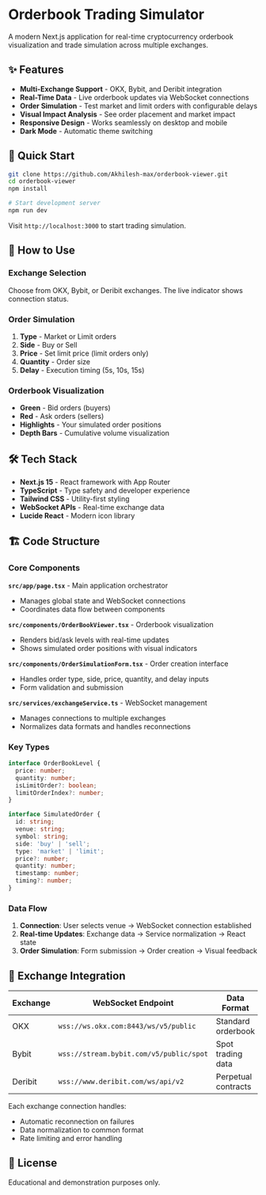 # Orderbook Trading Simulator

A modern Next.js application for real-time cryptocurrency orderbook visualization and trade simulation across multiple exchanges.

## ✨ Features

- **Multi-Exchange Support** - OKX, Bybit, and Deribit integration
- **Real-Time Data** - Live orderbook updates via WebSocket connections
- **Order Simulation** - Test market and limit orders with configurable delays
- **Visual Impact Analysis** - See order placement and market impact
- **Responsive Design** - Works seamlessly on desktop and mobile
- **Dark Mode** - Automatic theme switching

## 🚀 Quick Start

```bash
git clone https://github.com/Akhilesh-max/orderbook-viewer.git
cd orderbook-viewer
npm install

# Start development server
npm run dev
```

Visit `http://localhost:3000` to start trading simulation.

## 🎯 How to Use

### Exchange Selection
Choose from OKX, Bybit, or Deribit exchanges. The live indicator shows connection status.

### Order Simulation
1. **Type** - Market or Limit orders
2. **Side** - Buy or Sell
3. **Price** - Set limit price (limit orders only)
4. **Quantity** - Order size
5. **Delay** - Execution timing (5s, 10s, 15s)

### Orderbook Visualization
- **Green** - Bid orders (buyers)
- **Red** - Ask orders (sellers)  
- **Highlights** - Your simulated order positions
- **Depth Bars** - Cumulative volume visualization

## 🛠 Tech Stack

- **Next.js 15** - React framework with App Router
- **TypeScript** - Type safety and developer experience
- **Tailwind CSS** - Utility-first styling
- **WebSocket APIs** - Real-time exchange data
- **Lucide React** - Modern icon library

## 🏗 Code Structure

### Core Components

**`src/app/page.tsx`** - Main application orchestrator
- Manages global state and WebSocket connections
- Coordinates data flow between components

**`src/components/OrderBookViewer.tsx`** - Orderbook visualization
- Renders bid/ask levels with real-time updates
- Shows simulated order positions with visual indicators

**`src/components/OrderSimulationForm.tsx`** - Order creation interface
- Handles order type, side, price, quantity, and delay inputs
- Form validation and submission

**`src/services/exchangeService.ts`** - WebSocket management
- Manages connections to multiple exchanges
- Normalizes data formats and handles reconnections

### Key Types

```typescript
interface OrderBookLevel {
  price: number;
  quantity: number;
  isLimitOrder?: boolean;
  limitOrderIndex?: number;
}

interface SimulatedOrder {
  id: string;
  venue: string;
  symbol: string;
  side: 'buy' | 'sell';
  type: 'market' | 'limit';
  price?: number;
  quantity: number;
  timestamp: number;
  timing?: number;
}
```

### Data Flow

1. **Connection**: User selects venue → WebSocket connection established
2. **Real-time Updates**: Exchange data → Service normalization → React state
3. **Order Simulation**: Form submission → Order creation → Visual feedback

## 🔗 Exchange Integration

| Exchange | WebSocket Endpoint | Data Format |
|----------|-------------------|-------------|
| OKX      | `wss://ws.okx.com:8443/ws/v5/public` | Standard orderbook |
| Bybit    | `wss://stream.bybit.com/v5/public/spot` | Spot trading data |
| Deribit  | `wss://www.deribit.com/ws/api/v2` | Perpetual contracts |

Each exchange connection handles:
- Automatic reconnection on failures
- Data normalization to common format
- Rate limiting and error handling

## 📝 License

Educational and demonstration purposes only.